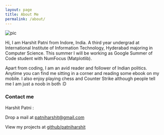 ```yaml
---
layout: page
title: About Me
permalink: /about/
---
```

![pic](https://assets.entrepreneur.com/content/16x9/822/20141230193127-work.jpeg)

Hi, I am Harshit Patni from Indore, India. A third year undergrad at International Institute of Information Technology, Hyderabad majoring in Computer Science. This summer I will be working as Google Summer of Code student with NumFocus (Matplotlib). 

Apart from coding, I am an avid reader and follower of Indian politics. Anytime you can find me sitting in a corner and reading some ebook on my mobile. I also enjoy playing chess and Counter Strike although people tell me I am just a noob in both :D

### Contact me

Harshit Patni :

Drop a mail at [patniharshit@gmail.com](mailto:patniharshit@gmail.com)

View my projects at [github/patniharshit](https://github.com/patniharshit)
